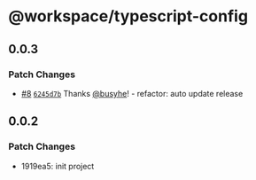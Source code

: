 # @workspace/typescript-config

## 0.0.3

### Patch Changes

- [#8](https://github.com/busyhe/nextjs-starter/pull/8) [`6245d7b`](https://github.com/busyhe/nextjs-starter/commit/6245d7b98849c5e1d02e711c97937425be586e73) Thanks [@busyhe](https://github.com/busyhe)! - refactor: auto update release

## 0.0.2

### Patch Changes

- 1919ea5: init project
